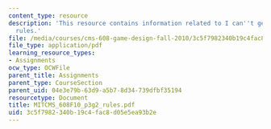 ```yaml
---
content_type: resource
description: 'This resource contains information related to I can''t get no satisfaction:
  rules.'
file: /media/courses/cms-608-game-design-fall-2010/3c5f7982340b19c4fac8d05e5ea93b2e_MITCMS_608F10_p3g2_rules.pdf
file_type: application/pdf
learning_resource_types:
- Assignments
ocw_type: OCWFile
parent_title: Assignments
parent_type: CourseSection
parent_uid: 04e3e79b-63d9-a5b7-8d34-739dfbf35194
resourcetype: Document
title: MITCMS_608F10_p3g2_rules.pdf
uid: 3c5f7982-340b-19c4-fac8-d05e5ea93b2e
---
```

